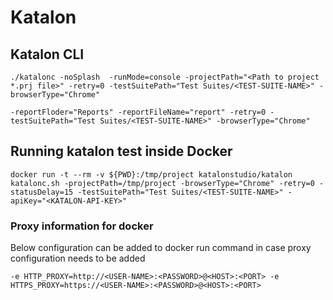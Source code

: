 # Katalon

## Katalon CLI

```shell
./katalonc -noSplash  -runMode=console -projectPath="<Path to project *.prj file>" -retry=0 -testSuitePath="Test Suites/<TEST-SUITE-NAME>" -browserType="Chrome"
```

```shell
-reportFloder="Reports" -reportFileName="report" -retry=0 -testSuitePath="Test Suites/<TEST-SUITE-NAME>" -browserType="Chrome"
```

## Running katalon test inside Docker

```shell
docker run -t --rm -v ${PWD}:/tmp/project katalonstudio/katalon katalonc.sh -projectPath=/tmp/project -browserType="Chrome" -retry=0 -statusDelay=15 -testSuitePath="Test Suites/<TEST-SUITE-NAME>" -apiKey="<KATALON-API-KEY>"
```

### Proxy information for docker

Below configuration can be added to docker run command in case proxy configuration needs to be added

```shell
-e HTTP_PROXY=http://<USER-NAME>:<PASSWORD>@<HOST>:<PORT> -e HTTPS_PROXY=https://<USER-NAME>:<PASSWORD>@<HOST>:<PORT>
```